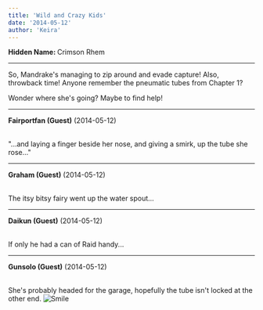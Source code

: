 ```yaml
---
title: 'Wild and Crazy Kids'
date: '2014-05-12'
author: 'Keira'
---
```


<p><strong>Hidden Name: </strong>Crimson Rhem</p><hr><p>So, Mandrake's managing to zip around and evade capture! Also, throwback time! Anyone remember the pneumatic tubes from Chapter 1?</p><p>Wonder where she's going? Maybe to find help!</p>

---
**Fairportfan (Guest)** (2014-05-12)

<br> "...and laying a finger beside her nose, and giving a smirk, up the tube she rose..."&nbsp;

---
**Graham (Guest)** (2014-05-12)

<br> The itsy bitsy fairy went up the water spout...

---
**Daikun (Guest)** (2014-05-12)

<br> If only he had a can of Raid handy...

---
**Gunsolo (Guest)** (2014-05-12)

<br> She's probably headed for the garage, hopefully the tube isn't locked at the other end. <img src="/smilies/smile.gif" alt="Smile" border="0"><br>


